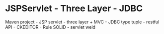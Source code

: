 # JSPServlet - Three Layer - JDBC
Maven project - JSP servlet - three layer + MVC - JDBC type tuple - restful API - CKEDITOR - Rule SOLID - servlet weld

